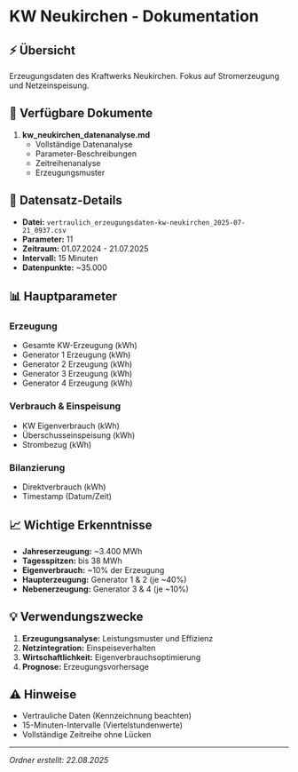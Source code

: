 # KW Neukirchen - Dokumentation

## ⚡ Übersicht

Erzeugungsdaten des Kraftwerks Neukirchen. Fokus auf Stromerzeugung und Netzeinspeisung.

## 📁 Verfügbare Dokumente

1. **kw_neukirchen_datenanalyse.md**  
   - Vollständige Datenanalyse
   - Parameter-Beschreibungen
   - Zeitreihenanalyse
   - Erzeugungsmuster

## 🔑 Datensatz-Details

- **Datei:** `vertraulich_erzeugungsdaten-kw-neukirchen_2025-07-21_0937.csv`
- **Parameter:** 11
- **Zeitraum:** 01.07.2024 - 21.07.2025
- **Intervall:** 15 Minuten
- **Datenpunkte:** ~35.000

## 📊 Hauptparameter

### Erzeugung
- Gesamte KW-Erzeugung (kWh)
- Generator 1 Erzeugung (kWh)
- Generator 2 Erzeugung (kWh)
- Generator 3 Erzeugung (kWh)
- Generator 4 Erzeugung (kWh)

### Verbrauch & Einspeisung
- KW Eigenverbrauch (kWh)
- Überschusseinspeisung (kWh)
- Strombezug (kWh)

### Bilanzierung
- Direktverbrauch (kWh)
- Timestamp (Datum/Zeit)

## 📈 Wichtige Erkenntnisse

- **Jahreserzeugung:** ~3.400 MWh
- **Tagesspitzen:** bis 38 MWh
- **Eigenverbrauch:** ~10% der Erzeugung
- **Haupterzeugung:** Generator 1 & 2 (je ~40%)
- **Nebenerzeugung:** Generator 3 & 4 (je ~10%)

## 💡 Verwendungszwecke

1. **Erzeugungsanalyse:** Leistungsmuster und Effizienz
2. **Netzintegration:** Einspeiseverhalten
3. **Wirtschaftlichkeit:** Eigenverbrauchsoptimierung
4. **Prognose:** Erzeugungsvorhersage

## ⚠️ Hinweise

- Vertrauliche Daten (Kennzeichnung beachten)
- 15-Minuten-Intervalle (Viertelstundenwerte)
- Vollständige Zeitreihe ohne Lücken

---
*Ordner erstellt: 22.08.2025*